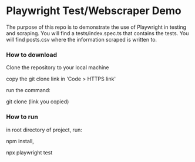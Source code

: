 # Playwright Test/Webscraper Demo
The purpose of this repo is to demonstrate the use of Playwright in testing and scraping.
You will find a tests/index.spec.ts that contains the tests. 
You will find posts.csv where the information scraped is written to.

### How to download
Clone the repository to your local machine

copy the git clone link in 'Code > HTTPS link'

run the command: 

git clone (link you copied)


### How to run
in root directory of project, run:

npm install, 

npx playwright test
